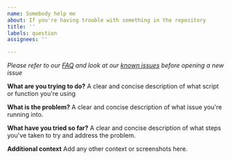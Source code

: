 ```yaml
---
name: Somebody help me
about: If you're having trouble with something in the repository
title: ''
labels: question
assignees: ''

---
```


*Please refer to our [FAQ](https://ark-analysis.readthedocs.io/en/latest/_rtd/faq.html) and look at our [known issues](https://github.com/angelolab/ark-analysis/issues) before opening a new issue*

**What are you trying to do?**
A clear and concise description of what script or function you're using

**What is the problem?**
A clear and concise description of what issue you're running into.

**What have you tried so far?**
A clear and concise description of what steps you've taken to try and address the problem.

**Additional context**
Add any other context or screenshots here.

